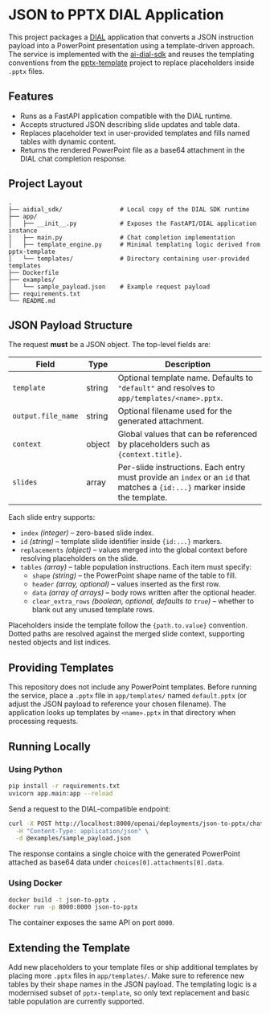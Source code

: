 # JSON to PPTX DIAL Application

This project packages a [DIAL](https://dialx.ai) application that converts a JSON
instruction payload into a PowerPoint presentation using a template-driven
approach.  The service is implemented with the [ai-dial-sdk](https://github.com/epam/ai-dial-sdk)
and reuses the templating conventions from the
[pptx-template](https://github.com/m3dev/pptx-template) project to replace
placeholders inside `.pptx` files.

## Features

- Runs as a FastAPI application compatible with the DIAL runtime.
- Accepts structured JSON describing slide updates and table data.
- Replaces placeholder text in user-provided templates and fills named tables with
  dynamic content.
- Returns the rendered PowerPoint file as a base64 attachment in the DIAL chat
  completion response.

## Project Layout

```
.
├── aidial_sdk/                # Local copy of the DIAL SDK runtime
├── app/
│   ├── __init__.py            # Exposes the FastAPI/DIAL application instance
│   ├── main.py                # Chat completion implementation
│   ├── template_engine.py     # Minimal templating logic derived from pptx-template
│   └── templates/             # Directory containing user-provided templates
├── Dockerfile
├── examples/
│   └── sample_payload.json    # Example request payload
├── requirements.txt
└── README.md
```

## JSON Payload Structure

The request **must** be a JSON object.  The top-level fields are:

| Field | Type | Description |
| ----- | ---- | ----------- |
| `template` | string | Optional template name. Defaults to `"default"` and resolves to `app/templates/<name>.pptx`. |
| `output.file_name` | string | Optional filename used for the generated attachment. |
| `context` | object | Global values that can be referenced by placeholders such as `{context.title}`. |
| `slides` | array | Per-slide instructions. Each entry must provide an `index` or an `id` that matches a `{id:...}` marker inside the template. |

Each slide entry supports:

- `index` *(integer)* – zero-based slide index.
- `id` *(string)* – template slide identifier inside `{id:...}` markers.
- `replacements` *(object)* – values merged into the global context before
  resolving placeholders on the slide.
- `tables` *(array)* – table population instructions.  Each item must specify:
  - `shape` *(string)* – the PowerPoint shape name of the table to fill.
  - `header` *(array, optional)* – values inserted as the first row.
  - `data` *(array of arrays)* – body rows written after the optional header.
  - `clear_extra_rows` *(boolean, optional, defaults to `true`)* – whether to
    blank out any unused template rows.

Placeholders inside the template follow the `{path.to.value}` convention.  Dotted
paths are resolved against the merged slide context, supporting nested objects
and list indices.

## Providing Templates

This repository does not include any PowerPoint templates.  Before running the
service, place a `.pptx` file in `app/templates/` named `default.pptx` (or
adjust the JSON payload to reference your chosen filename).  The application
looks up templates by `<name>.pptx` in that directory when processing requests.

## Running Locally

### Using Python

```bash
pip install -r requirements.txt
uvicorn app.main:app --reload
```

Send a request to the DIAL-compatible endpoint:

```bash
curl -X POST http://localhost:8000/openai/deployments/json-to-pptx/chat/completions \
  -H "Content-Type: application/json" \
  -d @examples/sample_payload.json
```

The response contains a single choice with the generated PowerPoint attached as
base64 data under `choices[0].attachments[0].data`.

### Using Docker

```bash
docker build -t json-to-pptx .
docker run -p 8000:8000 json-to-pptx
```

The container exposes the same API on port `8000`.

## Extending the Template

Add new placeholders to your template files or ship additional templates by
placing more `.pptx` files in `app/templates/`.  Make sure to reference new
tables by their shape names in the JSON payload.  The templating logic is a
modernised subset of `pptx-template`, so only text replacement and basic table
population are currently supported.
